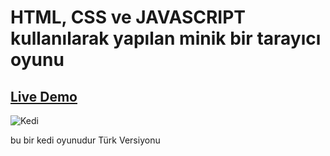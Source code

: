 # HTML, CSS ve JAVASCRIPT  kullanılarak yapılan minik bir tarayıcı oyunu 



##  [Live Demo](https://codepen.io/ikista/pen/dgNjme)

![Kedi](https://user-images.githubusercontent.com/14864468/47608653-c3563d00-da39-11e8-9b72-5ffb3c88ee6b.png)

bu bir kedi oyunudur Türk Versiyonu
